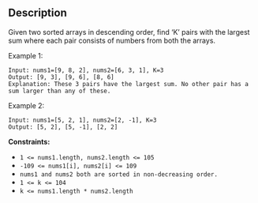 ## Description

Given two sorted arrays in descending order, find ‘K’ pairs with the largest sum where each pair consists of numbers from both the arrays.

Example 1:
```
Input: nums1=[9, 8, 2], nums2=[6, 3, 1], K=3
Output: [9, 3], [9, 6], [8, 6] 
Explanation: These 3 pairs have the largest sum. No other pair has a sum larger than any of these.
```

Example 2:
```
Input: nums1=[5, 2, 1], nums2=[2, -1], K=3
Output: [5, 2], [5, -1], [2, 2]
```

**Constraints:**

- `1 <= nums1.length, nums2.length <= 105`
- `-109 <= nums1[i], nums2[i] <= 109`
- `nums1 and nums2 both are sorted in non-decreasing order.`
- `1 <= k <= 104`
- `k <= nums1.length * nums2.length`
